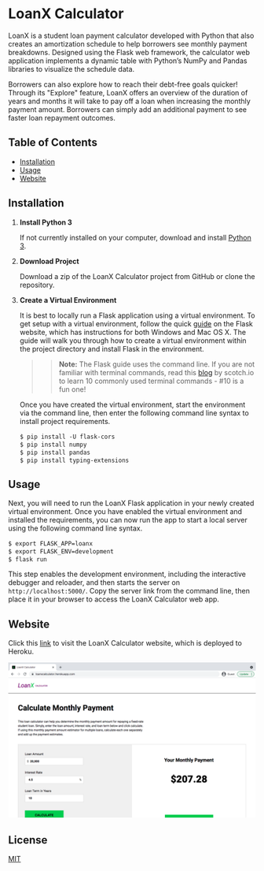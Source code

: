 # LoanX Calculator

LoanX is a student loan payment calculator developed with Python that also creates an amortization schedule to help borrowers see monthly payment breakdowns. Designed using the Flask web framework, the calculator web application implements a dynamic table with Python’s NumPy and Pandas libraries to visualize the schedule data. 

Borrowers can also explore how to reach their debt-free goals quicker! Through its "Explore" feature, LoanX offers an overview of the duration of years and months it will take to pay off a loan when increasing the monthly payment amount. Borrowers can simply add an additional payment to see faster loan repayment outcomes.

## Table of Contents

* [Installation](https://github.com/t-mcneal/loanx/blob/master/README.md#installation)
* [Usage](https://github.com/t-mcneal/loanx/blob/master/README.md#usage)
* [Website](https://github.com/t-mcneal/loanx/blob/master/README.md#website)

## Installation

1. **Install Python 3**

    If not currently installed on your computer, download and install [Python 3](https://www.python.org/downloads/).

2. **Download Project**

    Download a zip of the LoanX Calculator project from GitHub or clone the repository.

3. **Create a Virtual Environment**

    It is best to locally run a Flask application using a virtual environment. To get setup with a virtual 
    environment, follow the quick [guide](https://flask.palletsprojects.com/en/1.1.x/installation/#installation) 
    on the Flask website, which has instructions for both Windows and Mac OS X. The guide will walk you through 
    how to create a virtual environment within the project directory and install Flask in the environment. 
    
    >> **Note:** The Flask guide uses the command line. If you are not familiar with terminal commands, read this 
    >> [blog](https://scotch.io/bar-talk/10-need-to-know-mac-terminal-commands) by scotch.io to learn 10 commonly
    >> used terminal commands - #10 is a fun one!

    Once you have created the virtual environment, start the environment via the command line, then enter the following command line syntax to install project requirements.
    
    ```
    $ pip install -U flask-cors
    $ pip install numpy
    $ pip install pandas
    $ pip install typing-extensions
    ``` 
    
## Usage

Next, you will need to run the LoanX Flask application in your newly created virtual environment.
Once you have enabled the virtual environment and installed the requirements, you can now run the 
app to start a local server using the following command line syntax.

```
$ export FLASK_APP=loanx
$ export FLASK_ENV=development
$ flask run
```

This step enables the development environment, including the interactive debugger and reloader, and then starts the server on `http://localhost:5000/`. Copy the server link from the command line, then place it in your browser to access the LoanX Calculator web app.

## Website

Click this [link](https://loanxcalculator.herokuapp.com/) to visit the LoanX Calculator website, which is deployed to Heroku. 

![LoanX Screenshot](https://github.com/t-mcneal/loanx/blob/master/readme_images/loanx_screenshot.png)


## License
[MIT](https://github.com/t-mcneal/loanx/blob/master/LICENSE)